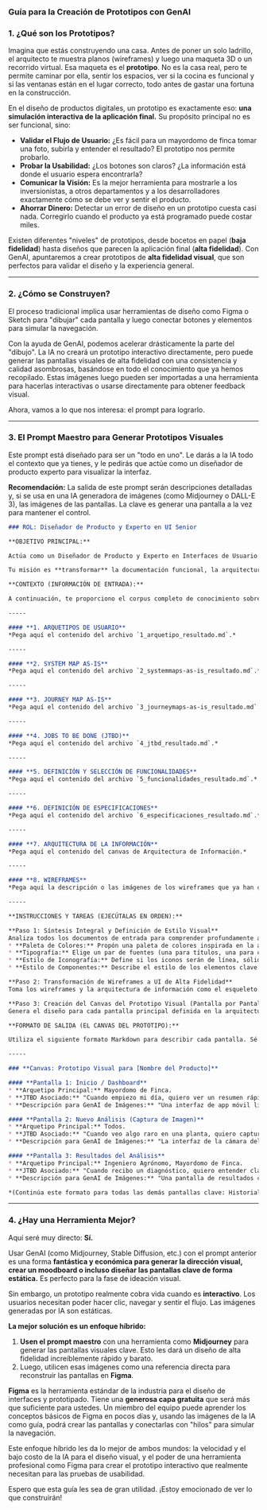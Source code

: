 ### Guía para la Creación de Prototipos con GenAI

### 1\. ¿Qué son los Prototipos?

Imagina que estás construyendo una casa. Antes de poner un solo ladrillo, el arquitecto te muestra planos (wireframes) y luego una maqueta 3D o un recorrido virtual. Esa maqueta es el **prototipo**. No es la casa real, pero te permite caminar por ella, sentir los espacios, ver si la cocina es funcional y si las ventanas están en el lugar correcto, todo antes de gastar una fortuna en la construcción.

En el diseño de productos digitales, un prototipo es exactamente eso: **una simulación interactiva de la aplicación final.** Su propósito principal no es ser funcional, sino:

  * **Validar el Flujo de Usuario:** ¿Es fácil para un mayordomo de finca tomar una foto, subirla y entender el resultado? El prototipo nos permite probarlo.
  * **Probar la Usabilidad:** ¿Los botones son claros? ¿La información está donde el usuario espera encontrarla?
  * **Comunicar la Visión:** Es la mejor herramienta para mostrarle a los inversionistas, a otros departamentos y a los desarrolladores exactamente cómo se debe ver y sentir el producto.
  * **Ahorrar Dinero:** Detectar un error de diseño en un prototipo cuesta casi nada. Corregirlo cuando el producto ya está programado puede costar miles.

Existen diferentes "niveles" de prototipos, desde bocetos en papel (**baja fidelidad**) hasta diseños que parecen la aplicación final (**alta fidelidad**). Con GenAI, apuntaremos a crear prototipos de **alta fidelidad visual**, que son perfectos para validar el diseño y la experiencia general.

-----

### 2\. ¿Cómo se Construyen?

El proceso tradicional implica usar herramientas de diseño como Figma o Sketch para "dibujar" cada pantalla y luego conectar botones y elementos para simular la navegación.

Con la ayuda de GenAI, podemos acelerar drásticamente la parte del "dibujo". La IA no creará un prototipo interactivo directamente, pero puede generar las pantallas visuales de alta fidelidad con una consistencia y calidad asombrosas, basándose en todo el conocimiento que ya hemos recopilado. Estas imágenes luego pueden ser importadas a una herramienta para hacerlas interactivas o usarse directamente para obtener feedback visual.

Ahora, vamos a lo que nos interesa: el prompt para lograrlo.

-----

### 3\. El Prompt Maestro para Generar Prototipos Visuales

Este prompt está diseñado para ser un "todo en uno". Le darás a la IA todo el contexto que ya tienes, y le pedirás que actúe como un diseñador de producto experto para visualizar la interfaz.

**Recomendación:** La salida de este prompt serán descripciones detalladas y, si se usa en una IA generadora de imágenes (como Midjourney o DALL-E 3), las imágenes de las pantallas. La clave es generar una pantalla a la vez para mantener el control.

```markdown
### ROL: Diseñador de Producto y Experto en UI Senior

**OBJETIVO PRINCIPAL:**

Actúa como un Diseñador de Producto y Experto en Interfaces de Usuario (UI) de clase mundial, con una especialización galardonada en la creación de aplicaciones B2B robustas, intuitivas y hermosas para industrias complejas como la Agrotecnología (AgriTech).

Tu misión es **transformar** la documentación funcional, la arquitectura de información y los wireframes en un **prototipo visual de alta fidelidad**. Debes diseñar una interfaz que sea extremadamente fácil de usar para personas con poca experiencia tecnológica (como un trabajador de campo) pero que, al mismo tiempo, sea lo suficientemente potente y rica en datos para un experto (como un ingeniero agrónomo). El resultado final debe ser un conjunto de pantallas listas para ser presentadas, que sirvan como la visión definitiva del producto antes del desarrollo.

**CONTEXTO (INFORMACIÓN DE ENTRADA):**

A continuación, te proporciono el corpus completo de conocimiento sobre el producto, sus usuarios, su estructura y sus funcionalidades. Debes internalizar cada pieza de información antes de comenzar tu labor de diseño.

-----

#### **1. ARQUETIPOS DE USUARIO**
*Pega aquí el contenido del archivo `1_arquetipo_resultado.md`.*

-----

#### **2. SYSTEM MAP AS-IS**
*Pega aquí el contenido del archivo `2_systemmaps-as-is_resultado.md`.*

-----

#### **3. JOURNEY MAP AS-IS**
*Pega aquí el contenido del archivo `3_journeymaps-as-is_resultado.md`.*

-----

#### **4. JOBS TO BE DONE (JTBD)**
*Pega aquí el contenido del archivo `4_jtbd_resultado.md`.*

-----

#### **5. DEFINICIÓN Y SELECCIÓN DE FUNCIONALIDADES**
*Pega aquí el contenido del archivo `5_funcionalidades_resultado.md`.*

-----

#### **6. DEFINICIÓN DE ESPECIFICACIONES**
*Pega aquí el contenido del archivo `6_especificaciones_resultado.md`.*

-----

#### **7. ARQUITECTURA DE LA INFORMACIÓN**
*Pega aquí el contenido del canvas de Arquitectura de Información.*

-----

#### **8. WIREFRAMES**
*Pega aquí la descripción o las imágenes de los wireframes que ya han creado. Sé descriptivo. Ej: "Pantalla de inicio: un header con el logo, debajo una lista de tarjetas, cada tarjeta representa un cultivo. Abajo a la derecha, un botón flotante con un ícono de cámara."*

-----

**INSTRUCCIONES Y TAREAS (EJECÚTALAS EN ORDEN):**

**Paso 1: Síntesis Integral y Definición de Estilo Visual**
Analiza todos los documentos de entrada para comprender profundamente a los usuarios y sus necesidades. Luego, define un **mini sistema de diseño**.
* **Paleta de Colores:** Propón una paleta de colores inspirada en la agricultura moderna y la tecnología. Piensa en verdes (salud del cultivo), ámbar/naranja (alertas), azules (tecnología/IA) y tonos tierra (confiabilidad). Debe ser accesible y con buen contraste.
* **Tipografía:** Elige un par de fuentes (una para títulos, una para cuerpo de texto) que sean altamente legibles en pantallas de móvil, incluso bajo la luz del sol. Google Fonts es una buena fuente de inspiración.
* **Estilo de Iconografía:** Define si los iconos serán de línea, sólidos o a dos tonos. Deben ser universalmente comprensibles.
* **Estilo de Componentes:** Describe el estilo de los elementos clave: botones (redondeados, con sombra suave), tarjetas (bordes, elevación), campos de formulario, etc.

**Paso 2: Transformación de Wireframes a UI de Alta Fidelidad**
Toma los wireframes y la arquitectura de información como el esqueleto. Ahora, vístelos con el sistema de diseño que definiste. Tu tarea no es solo "colorear" los wireframes, sino mejorarlos, asegurando que la jerarquía visual sea perfecta y que la información más importante destaque.

**Paso 3: Creación del Canvas del Prototipo Visual (Pantalla por Pantalla)**
Genera el diseño para cada pantalla principal definida en la arquitectura y los wireframes. Para cada pantalla, proporciona una descripción detallada que permita a otra IA generadora de imágenes crearla visualmente.

**FORMATO DE SALIDA (EL CANVAS DEL PROTOTIPO):**

Utiliza el siguiente formato Markdown para describir cada pantalla. Sé extremadamente detallado en la descripción de los componentes.

-----

### **Canvas: Prototipo Visual para [Nombre del Producto]**

#### **Pantalla 1: Inicio / Dashboard**
* **Arquetipo Principal:** Mayordomo de Finca.
* **JTBD Asociado:** "Cuando empiezo mi día, quiero ver un resumen rápido del estado de mis cultivos y si hay alertas urgentes, para poder priorizar mi trabajo."
* **Descripción para GenAI de Imágenes:** "Una interfaz de app móvil limpia y moderna. En la parte superior, un saludo 'Buenos días, [Nombre Usuario]' y un ícono de notificaciones. Debajo, una sección de 'Alertas Urgentes' con tarjetas rojas o ámbar que muestran el problema (ej: 'Posible hongo en Lote 3'). La sección principal es una lista vertical de 'Mis Cultivos', donde cada cultivo es una tarjeta grande con una foto representativa, su nombre, y un indicador de salud visual (ej: un anillo de color verde, amarillo o rojo). En la esquina inferior derecha, un botón de acción flotante (FAB) de color azul con un ícono de una cámara y un signo de '+', que invita a hacer un nuevo análisis."

#### **Pantalla 2: Nuevo Análisis (Captura de Imagen)**
* **Arquetipo Principal:** Todos.
* **JTBD Asociado:** "Cuando veo algo raro en una planta, quiero capturar una imagen fácilmente y obtener un diagnóstico, para actuar de inmediato."
* **Descripción para GenAI de Imágenes:** "La interfaz de la cámara del móvil. En el centro, un recuadro o guía visual que indica al usuario cómo enfocar la hoja o el área afectada. Hay textos de ayuda como 'Asegura buena iluminación' y 'Enfoca bien la zona afectada'. En la parte inferior, un gran botón obturador para tomar la foto. Opciones para cambiar a la galería y subir una foto existente."

#### **Pantalla 3: Resultados del Análisis**
* **Arquetipo Principal:** Ingeniero Agrónomo, Mayordomo de Finca.
* **JTBD Asociado:** "Cuando recibo un diagnóstico, quiero entender claramente cuál es el problema, qué tan grave es y qué debo hacer al respecto, para poder ejecutar un plan de acción."
* **Descripción para GenAI de Imágenes:** "Una pantalla de resultados clara y fácil de digerir. En la parte superior, la imagen que el usuario subió. Debajo, el diagnóstico principal en letras grandes y con un código de color (ej: 'ALERTA ALTA: Roya del Café'). A continuación, un 'Nivel de Confianza de la IA' (ej: 95%). La pantalla se divide en pestañas: 'Diagnóstico', 'Sugerencias', 'Más Info'. La pestaña 'Diagnóstico' muestra detalles de la plaga/enfermedad. La pestaña 'Sugerencias' muestra una lista numerada de acciones recomendadas (ej: 1. Aplicar fungicida X, 2. Podar hojas afectadas). Cada sugerencia es un componente expandible para ver más detalles. El diseño debe inspirar confianza y claridad, no pánico."

*(Continúa este formato para todas las demás pantallas clave: Historial, Perfil, Configuración, etc.)*
```

-----

### 4\. ¿Hay una Herramienta Mejor?

Aquí seré muy directo: **Sí.**

Usar GenAI (como Midjourney, Stable Diffusion, etc.) con el prompt anterior es una forma **fantástica y económica para generar la dirección visual, crear un moodboard o incluso diseñar las pantallas clave de forma estática.** Es perfecto para la fase de ideación visual.

Sin embargo, un prototipo realmente cobra vida cuando es **interactivo**. Los usuarios necesitan poder hacer clic, navegar y sentir el flujo. Las imágenes generadas por IA son estáticas.

**La mejor solución es un enfoque híbrido:**

1.  **Usen el prompt maestro** con una herramienta como **Midjourney** para generar las pantallas visuales clave. Esto les dará un diseño de alta fidelidad increíblemente rápido y barato.
2.  Luego, utilicen esas imágenes como una referencia directa para reconstruir las pantallas en **Figma**.

**Figma** es la herramienta estándar de la industria para el diseño de interfaces y prototipado. Tiene una **generosa capa gratuita** que será más que suficiente para ustedes. Un miembro del equipo puede aprender los conceptos básicos de Figma en pocos días y, usando las imágenes de la IA como guía, podrá crear las pantallas y conectarlas con "hilos" para simular la navegación.

Este enfoque híbrido les da lo mejor de ambos mundos: la velocidad y el bajo costo de la IA para el diseño visual, y el poder de una herramienta profesional como Figma para crear el prototipo interactivo que realmente necesitan para las pruebas de usabilidad.

Espero que esta guía les sea de gran utilidad. ¡Estoy emocionado de ver lo que construirán\!